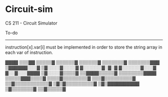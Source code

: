# Circuit-sim
CS 211 - Circuit Simulator


To-do
___
instruction[x].var[i] must be implemented in order to store the string array in each var of instruction.

▓▓▓▓ 
▒▒▒▓▓ 
▒▒▒▒▒▓ 
▒▒▒▒▒▒▓ 
▒▒▒▒▒▒▓ 
▒▒▒▒▒▒▒▓ 
▒▒▒▒▒▒▒▓▓▓ 
▒▓▓▓▓▓▓░░░▓ 
▒▓░░░░▓░░░░▓ 
▓░░░░░░▓░▓░▓ 
▓░░░░░░▓░░░▓ 
▓░░▓░░░▓▓▓▓ 
▒▓░░░░▓▒▒▒▒▓ 
▒▒▓▓▓▓▒▒▒▒▒▓ 
▒▒▒▒▒▒▒▒▓▓▓▓ 
▒▒▒▒▒▓▓▓▒▒▒▒▓ 
▒▒▒▒▓▒▒▒▒▒▒▒▒▓ 
▒▒▒▓▒▒▒▒▒▒▒▒▒▓ 
▒▒▓▒▒▒▒▒▒▒▒▒▒▒▓ 
▒▓▒▓▒▒▒▒▒▒▒▒▒▓ 
▒▓▒▓▓▓▓▓▓▓▓▓▓ 
▒▓▒▒▒▒▒▒▒▓ 
▒▒▓▒▒▒▒▒▓ 

